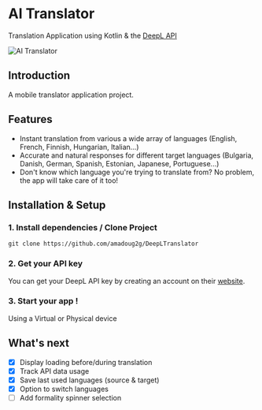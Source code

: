 # AI Translator
Translation Application using Kotlin &amp; the [DeepL API](https://www.deepl.com/docs-api/introduction/)

![AI Translator](https://github.com/amadoug2g/AI-Translator/assets/44437106/71537e7f-a653-420d-829b-bb4f8c773630)

## Introduction
A mobile translator application project.
## Features
* Instant translation from various a wide array of languages (English, French, Finnish, Hungarian, Italian...)
* Accurate and natural responses for different target languages (Bulgaria, Danish, German, Spanish, Estonian, Japanese, Portuguese...)
* Don't know which language you're trying to translate from? No problem, the app will take care of it too!

## Installation & Setup
### 1. Install dependencies / Clone Project
```
git clone https://github.com/amadoug2g/DeepLTranslator
```
### 2. Get your API key
You can get your DeepL API key by creating an account on their [website](https://www.deepl.com/pro/change-plan?cta=header-prices/#developer).
### 3. Start your app !
Using a Virtual or Physical device

## What's next
- [x] Display loading before/during translation
- [x] Track API data usage
- [x] Save last used languages (source & target)
- [x] Option to switch languages
- [ ] Add formality spinner selection
